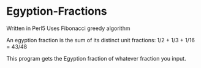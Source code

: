 # Egyption-Fractions
Written in Perl5
Uses Fibonacci greedy algorithm 

An egyption fraction is the sum of its distinct unit fractions:
1/2 + 1/3 + 1/16 = 43/48

This program gets the Egyption fraction of whatever fraction you input.
